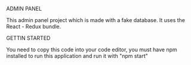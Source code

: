 ADMIN PANEL 

This admin panel project which is made with a fake database.
It uses the React - Redux bundle.



GETTIN STARTED
<p></p>
You need to copy this code into your code editor, you must have npm installed to run this application and run it with "npm start"
